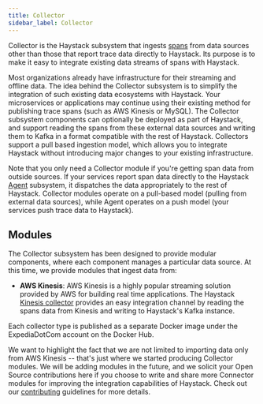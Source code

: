 ```yaml
---
title: Collector
sidebar_label: Collector
---
```


Collector is the Haystack subsystem that ingests [spans](https://github.com/ExpediaDotCom/haystack-idl) from data sources other than those that report trace data directly to Haystack. Its purpose is to make it easy to integrate existing data streams of spans with Haystack.

Most organizations already have infrastructure for their streaming and offline data. The idea behind the Collector subsystem is to simplify the integration of such existing data ecosystems with Haystack. Your microservices or applications may continue using their existing method for publishing trace spans (such as AWS Kinesis or MySQL). The Collector subsystem components can optionally be deployed as part of Haystack, and support reading the spans from these external data sources and writing them to Kafka in a format compatible with the rest of Haystack. Collectors support a pull based ingestion model, which allows you to integrate Haystack without introducing major changes to your existing infrastructure.

Note that you only need a Collector module if you're getting span data from outside sources. If your services report span data directly to the Haystack [Agent](../clients.md) subsystem, it dispatches the data appropriately to the rest of Haystack. Collector modules operate on a pull-based model (pulling from external data sources), while Agent operates on a push model (your services push trace data to Haystack).

## Modules
The Collector subsystem has been designed to provide modular components, where each component manages a particular data source. At this time, we provide modules that ingest data from:
* **AWS Kinesis**: AWS Kinesis is a highly popular streaming solution provided by AWS for building real time applications. The Haystack [Kinesis collector](https://github.com/ExpediaDotCom/haystack-collector/tree/master/kinesis) provides an easy integration channel by reading the spans data from Kinesis and writing to Haystack's Kafka instance. 

Each collector type is published as a separate Docker image under the ExpediaDotCom account on the Docker Hub. 

We want to highlight the fact that we are not limited to importing data only from AWS Kinesis -- that's just where we started producing Collector modules. We will be adding modules in the future, and we solicit your Open Source contributions here if you choose to write and share more Connector modules for improving the integration capabilities of Haystack. Check out our [contributing](./contributing.html) guidelines for more details. 

